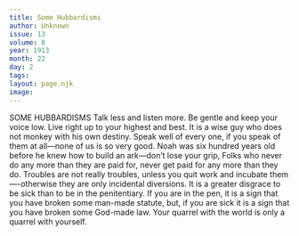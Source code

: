 ```yaml
---
title: Some Hubbardisms
author: Unknown
issue: 13
volume: 8
year: 1913
month: 22
day: 2
tags:
layout: page.njk
image:
---
```

SOME HUBBARDISMS    Talk less and listen more. Be gentle and keep your voice low. Live right up to your highest and best. It is a wise guy who does not monkey with his own destiny. Speak well of every one, if you speak of them at all—none of us is so very good. Noah was six hundred years old before he knew how to build an ark—don’t lose your grip, Folks who never do any more than they are paid for, never get paid for any more than they do. Troubles are not really troubles, unless you quit work and incubate them—-otherwise they are only incidental diversions. It is a greater disgrace to be sick than to be in the penitentiary. If you are in the pen, it is a sign that you have broken some man-made statute, but, if you are sick it is a sign that you have broken some God-made law. Your quarrel with the world is only a quarrel with yourself.   

